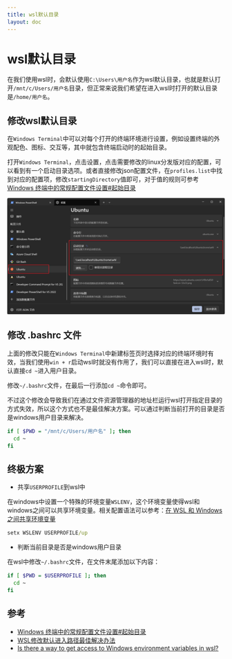 ```yaml
---
title: wsl默认目录
layout: doc
---
```


# wsl默认目录

在我们使用wsl时，会默认使用`C:\Users\用户名`作为wsl默认目录，也就是默认打开`/mnt/c/Users/用户名`目录，但正常来说我们希望在进入wsl时打开的默认目录是`/home/用户名`。

## 修改wsl默认目录

在`Windows Terminal`中可以对每个打开的终端环境进行设置，例如设置终端的外观配色、图标、交互等，其中就包含终端启动时的起始目录。

打开`Windows Terminal`，点击设置，点击需要修改的linux分发版对应的配置，可以看到有一个启动目录选项。或者直接修改json配置文件，在`profiles.list`中找到对应的配置项，修改`startingDirectory`值即可，对于值的规则可参考 [Windows 终端中的常规配置文件设置#起始目录](https://learn.microsoft.com/zh-cn/windows/terminal/customize-settings/profile-general#starting-directory)

![default-dir](images/wsl-default-dir/image.png)

## 修改 .bashrc 文件

上面的修改只能在`Windows Terminal`中新建标签页时选择对应的终端环境时有效，当我们使用`win + r`启动wsl时就没有作用了，我们可以直接在进入wsl时，默认直接`cd ~`进入用户目录。

修改`~/.bashrc`文件，在最后一行添加`cd ~`命令即可。

不过这个修改会导致我们在通过文件资源管理器的地址栏运行wsl打开指定目录的方式失效，所以这个方式也不是最佳解决方案。可以通过判断当前打开的目录是否是windows用户目录来解决。

```sh
if [ $PWD = "/mnt/c/Users/用户名" ]; then
  cd ~
fi
```

## 终极方案

- 共享`USERPROFILE`到wsl中

在windows中设置一个特殊的环境变量`WSLENV`，这个环境变量使得wsl和windows之间可以共享环境变量。相关配置语法可以参考：[在 WSL 和 Windows 之间共享环境变量](https://devblogs.microsoft.com/commandline/share-environment-vars-between-wsl-and-windows/)

```cmd
setx WSLENV USERPROFILE/up
```

- 判断当前目录是否是windows用户目录

在wsl中修改`~/.bashrc`文件，在文件末尾添加以下内容：

```sh
if [ $PWD = $USERPROFILE ]; then
  cd ~
fi
```

## 参考

- [Windows 终端中的常规配置文件设置#起始目录](https://learn.microsoft.com/zh-cn/windows/terminal/customize-settings/profile-general#starting-directory)
- [WSL修改默认进入路径最佳解决办法](https://blog.csdn.net/qq_24504083/article/details/123257600)
- [Is there a way to get access to Windows environment variables in wsl?](https://stackoverflow.com/questions/43794915/is-there-a-way-to-get-access-to-windows-environment-variables-in-wsl)
